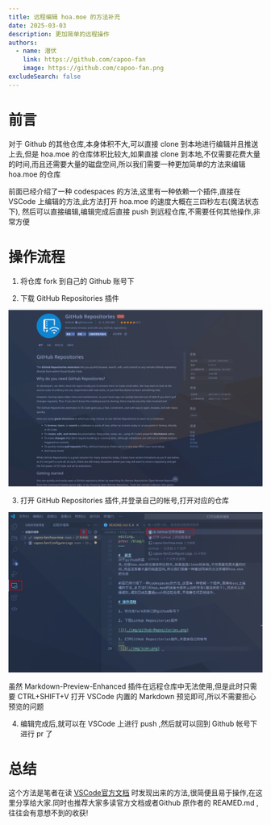```yaml
---
title: 远程编辑 hoa.moe 的方法补充
date: 2025-03-03
description: 更加简单的远程操作
authors:
  - name: 潜伏
    link: https://github.com/capoo-fan
    image: https://github.com/capoo-fan.png
excludeSearch: false
---
```




#  前言
对于 Github 的其他仓库,本身体积不大,可以直接 clone 到本地进行编辑并且推送上去,但是 hoa.moe 的仓库体积比较大,如果直接 clone 到本地,不仅需要花费大量的时间,而且还需要大量的磁盘空间,所以我们需要一种更加简单的方法来编辑 hoa.moe 的仓库

前面已经介绍了一种 codespaces 的方法,这里有一种依赖一个插件,直接在 VSCode 上编辑的方法,此方法打开 hoa.moe 的速度大概在三四秒左右(魔法状态下), 然后可以直接编辑,编辑完成后直接 push 到远程仓库,不需要任何其他操作,非常方便

# 操作流程

1. 将仓库 fork 到自己的 Github 账号下

2. 下载 GitHub Repositories 插件

![](./img/github-Repositories.png)

3. 打开 GitHub Repositories 插件,并登录自己的帐号,打开对应的仓库
   
![](./img/teach.png)  

虽然 Markdown-Preview-Enhanced 插件在远程仓库中无法使用,但是此时只需要 CTRL+SHIFT+V 打开 VSCode 内置的 Markdown 预览即可,所以不需要担心预览的问题

4. 编辑完成后,就可以在 VSCode 上进行 push ,然后就可以回到 Github 帐号下进行 pr 了
   

# 总结

这个方法是笔者在读 [VSCode官方文档](https://code.visualstudio.com/docs) 时发现出来的方法,很简便且易于操作,在这里分享给大家.同时也推荐大家多读官方文档或者Github 原作者的 REAMED.md ,往往会有意想不到的收获!